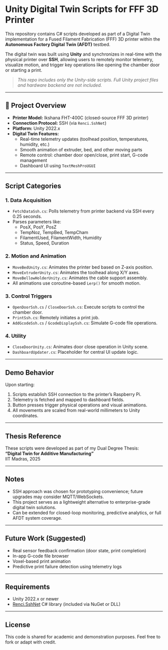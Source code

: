 # Unity Digital Twin Scripts for FFF 3D Printer

This repository contains C# scripts developed as part of a Digital Twin implementation for a Fused Filament Fabrication (FFF) 3D printer within the **Autonomous Factory Digital Twin (AFDT)** testbed.

The digital twin was built using **Unity** and synchronizes in real-time with the physical printer over **SSH**, allowing users to remotely monitor telemetry, visualize motion, and trigger key operations like opening the chamber door or starting a print.

>  *This repo includes only the Unity-side scripts. Full Unity project files and hardware backend are not included.*

---

## 🔧 Project Overview

- **Printer Model:** Ikshana FHT-400C (closed-source FFF 3D printer)
- **Connection Protocol:** SSH (via `Renci.SshNet`)
- **Platform:** Unity 2022.x
- **Digital Twin Features:**
  - Real-time telemetry updates (toolhead position, temperatures, humidity, etc.)
  - Smooth animation of extruder, bed, and other moving parts
  - Remote control: chamber door open/close, print start, G-code management
  - Dashboard UI using `TextMeshProUGUI`

---

##  Script Categories

### 1. **Data Acquisition**
- `FetchDataSsh.cs`: Polls telemetry from printer backend via SSH every 0.25 seconds.
- Parses parameters like:
  - PosX, PosY, PosZ
  - TempNoz, TempBed, TempCham
  - FilamentUsed, FilamentWidth, Humidity
  - Status, Speed, Duration

### 2. **Motion and Animation**
- `MoveBedUnity.cs`: Animates the printer bed based on Z-axis position.
- `MoveExtruderUnity.cs`: Animates the toolhead along X/Y axes.
- `MoveBellowHolderUnity.cs`: Animates the cable support assembly.
- All animations use coroutine-based `Lerp()` for smooth motion.

### 3. **Control Triggers**
- `OpenDoorSsh.cs` / `CloseDoorSsh.cs`: Execute scripts to control the chamber door.
- `PrintSsh.cs`: Remotely initiates a print job.
- `AddGcodeSsh.cs` / `GcodeDisplaySsh.cs`: Simulate G-code file operations.

### 4. **Utility**
- `CloseDoorUnity.cs`: Animates door close operation in Unity scene.
- `DashboardUpdater.cs`: Placeholder for central UI update logic.

---

##  Demo Behavior

Upon starting:
1. Scripts establish SSH connection to the printer’s Raspberry Pi.
2. Telemetry is fetched and mapped to dashboard fields.
3. Button presses trigger physical operations and visual animations.
4. All movements are scaled from real-world millimeters to Unity coordinates.

---


##  Thesis Reference

These scripts were developed as part of my Dual Degree Thesis:  
**“Digital Twin for Additive Manufacturing”**  
IIT Madras, 2025 

---

##  Notes

- SSH approach was chosen for prototyping convenience; future upgrades may consider MQTT/WebSockets.
- This project serves as a lightweight alternative to enterprise-grade digital twin solutions.
- Can be extended for closed-loop monitoring, predictive analytics, or full AFDT system coverage.

---

##  Future Work (Suggested)

- Real sensor feedback confirmation (door state, print completion)
- In-app G-code file browser
- Voxel-based print animation
- Predictive print failure detection using telemetry logs

---

##  Requirements

- Unity 2022.x or newer
- [Renci.SshNet](https://github.com/sshnet/SSH.NET) C# library (included via NuGet or DLL)

---

##  License

This code is shared for academic and demonstration purposes. Feel free to fork or adapt with credit.



